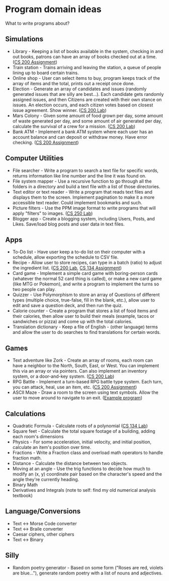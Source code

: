 # Program domain ideas

What to write programs about?

## Simulations

* Library - Keeping a list of books available in the system, checking in and out books, patrons can have an array of books checked out at a time. ([CS 200 Assignment](https://github.com/Rachels-Courses/CS200-Concepts-of-Progamming-Algorithms/tree/master/Assignments/Programs/PA3%20-%20Book%20List))
* Train station - Trains arriving and leaving the station, a queue of people lining up to board certain trains.
* Online shop - User can select items to buy, program keeps track of the array of items and the total, prints out a receipt once done.
* Election - Generate an array of candidates and issues (randomly generated issues that are silly are best...). Each candidate gets randomly assigned issues, and then Citizens are created with their own stance on issues. An election occurs, and each citizen votes based on closest issue agreement. Show winner. ([CS 200 Lab](https://github.com/Rachels-Courses/CS200-Concepts-of-Progamming-Algorithms/blob/master/Assignments/In-class%20Labs/Lab%208%20-%20Election%20(Structs%2C%20arrays%2C%20functions).md))
* Mars Colony - Given some amount of food grown per day, some amount of waste generated per day, and some amount of air generated per day, calculate the survival of a crew for a mission. ([CS 200 Lab](https://github.com/Rachels-Courses/CS200-Concepts-of-Progamming-Algorithms/blob/master/Assignments/In-class%20Labs/Lab%204%20-%20Mars%20Experiment%20(Variables%2C%20conditionals%2C%20while%20loops%2C%20input%2C%20output).md))
* Bank ATM - Implement a bank ATM system where each user has an account balance and can deposit or withdraw money. Have error checking. ([CS 200 Assignment](https://github.com/Rachels-Courses/CS200-Concepts-of-Progamming-Algorithms/tree/master/Assignments/Programs/PA1%20-%20Bank%20Program))

## Computer Utilities

* File searcher - Write a program to search a text file for specific words, returns information like line number and the line it was found on.
* File system mapper - Use a recursive function to go through all the folders in a directory and build a text file with a list of those directories.
* Text editor or text reader - Write a program that reads text files and displays them to the screen. Implement pagination to make it a more accessible text reader. Could implement bookmarks and such.
* Picture filters - Use the PPM image format to write programs that will apply "filters" to images. ([CS 250 Lab](https://github.com/Rachels-Courses/CS250-Data-Structures/tree/master/Assignments/Lab%2004%20-%20STL%20List))
* Blogger app - Create a blogging system, including Users, Posts, and Likes. Save/load blog posts and user data in text files.

## Apps

* To-Do list - Have user keep a to-do list on their computer with a schedule, allow exporting the schedule to CSV file.
* Recipe - Allow user to store recipes, can type in a batch (ratio) to adjust the ingredient list. ([CS 200 Lab](https://github.com/Rachels-Courses/CS200-Concepts-of-Progamming-Algorithms/blob/master/Assignments/In-class%20Labs/Lab%202%20-%20Recipe%20(Variables%2C%20conditionals%2C%20input%2C%20and%20output).md), [CS 134 Assignment](https://github.com/Rachels-Courses/CS134-Programming-Fundamentals/blob/master/Assignments/Programming%20Assignments/PA4%20Java%20Input%20and%20Output.md))
* Card game - Implement a simple card game with boring-person cards (whatever the normal 52 card thing is called), or make a new card game (like MTG or Pokemon),
and write a program to implement the turns so two people can play.
* Quizzer - Use Polymorphism to store an array of Questions of different types (multiple choice, true-false, fill in the blank, etc.),
allow user to edit and save a question deck, and then run the quiz.
* Calorie counter - Create a program that stores a list of food items and their calories, then allow user to build their meals (example, tacos or sandwiches or pizza) and come up with the total calories.
* Translation dictionary - Keep a file of English - (other language) terms and allow the user to do searches to find translations for certain words.

## Games

* Text adventure like Zork - Create an array of rooms, each room can have a neighbor to the North, South, East, or West. You can implement this via an array or via pointers. Can also implement an inventory system, or a door-and-key system. ([CS 200 Lab](https://github.com/Rachels-Courses/CS200-Concepts-of-Progamming-Algorithms/blob/master/Assignments/In-class%20Labs/Lab%206%20-%20Text%20Adventure%20(Strings%2C%20arrays%2C%20for-loops%2C%20random%20numbers).md))
* RPG Battle - Implement a turn-based RPG battle type system. Each turn, you can attack, heal, use an item, etc. ([CS 200 Assignment](https://github.com/Rachels-Courses/CS200-Concepts-of-Progamming-Algorithms/tree/master/Assignments/Programs/PA2%20-%20RPG%20Battle))
* ASCII Maze - Draw a room to the screen using text symbols. Allow the user to move around to navigate to an exit. ([Example program](https://github.com/Rachels-Courses/CS200-Concepts-of-Progamming-Algorithms/blob/master/Resources/Example%20Code/Other/Trezoro/main.cpp))

## Calculations

* Quadratic Formula - Calculate roots of a polynomial ([CS 134 Lab](https://github.com/Rachels-Courses/CS134-Programming-Fundamentals/blob/master/Assignments/Java%20Labs/Java%20Lab%201%20-%20Math%20Programs.md))
* Square feet - Calculate the total square footage of a building, adding each room's dimensions
* Physics - For some acceleration, initial velocity, and initial position, calculate an item's position over time.
* Fractions - Write a Fraction class and overload math operators to handle fraction math.
* Distance - Calculate the distance between two objects.
* Moving at an angle - Use the trig functions to decide how much to modify an (x, y) coordinate pair based on the character's speed and the angle they're currently heading.
* Binary Math
* Derivatives and Integrals (note to self: find my old numerical analysis textbook)


## Language/Conversions

* Text <-> Morse Code converter
* Text <-> Braile converter
* Caesar ciphers, other ciphers
* Text <-> Binary

## Silly

* Random poetry generator - Based on some form ("Roses are red, violets are blue..."), generate random poetry with a list of nouns and adjectives.
